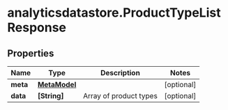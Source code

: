 # analyticsdatastore.ProductTypeListResponse

## Properties

Name | Type | Description | Notes
------------ | ------------- | ------------- | -------------
**meta** | [**MetaModel**](MetaModel.md) |  | [optional] 
**data** | **[String]** | Array of product types | [optional] 


